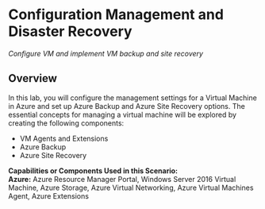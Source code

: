# **Configuration Management and Disaster Recovery** 

_Configure VM and implement VM backup and site recovery_

## **Overview**

In this lab, you will configure the management settings for a Virtual Machine in Azure and set up Azure Backup and Azure Site Recovery options. The essential concepts for managing a virtual machine will be explored by creating the following components:

- VM Agents and Extensions
- Azure Backup
- Azure Site Recovery 

**Capabilities or Components Used in this Scenario:**    
**Azure:** Azure Resource Manager Portal, Windows Server 2016 Virtual Machine, Azure Storage, Azure Virtual Networking, Azure Virtual Machines Agent, Azure Extensions


